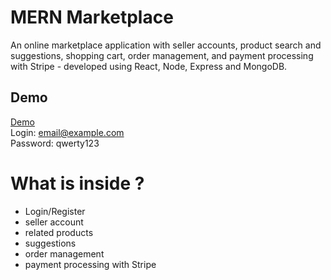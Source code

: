 # MERN Marketplace
An online marketplace application with seller accounts, product search and suggestions, shopping cart, order management, and payment processing with Stripe - developed using React, Node, Express and MongoDB.

## Demo
[Demo](https://boiling-lake-68085.herokuapp.com/) <br/> 
Login: email@example.com <br/>
Password: qwerty123 

# What is inside ?

* Login/Register
* seller account
* related products
* suggestions
* order management 
* payment processing with Stripe
